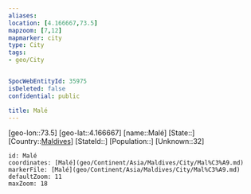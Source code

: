 ```yaml
---
aliases: 
location: [4.166667,73.5]
mapzoom: [7,12] 
mapmarker: city 
type: City
tags:
- geo/City


SpocWebEntityId: 35975
isDeleted: false
confidential: public

title: Malé
---
```

[geo-lon::73.5]
[geo-lat::4.166667]
[name::Malé]
[State::]
[Country::[Maldives](geo/Continent/Asia/Maldives.md)]
[StateId::]
[Population::]
[Unknown::32]


```leaflet
id: Malé
coordinates: [Malé](geo/Continent/Asia/Maldives/City/Mal%C3%A9.md)
markerFile: [Malé](geo/Continent/Asia/Maldives/City/Mal%C3%A9.md)
defaultZoom: 11 
maxZoom: 18
```


